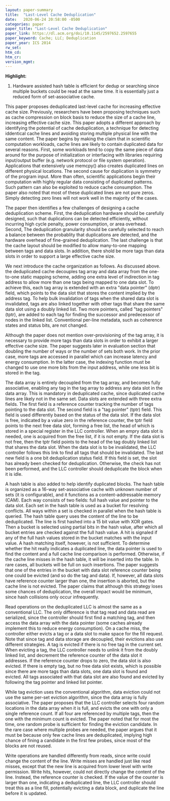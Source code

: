 ```yaml
---
layout: paper-summary
title:  "Last-Level Cache Deduplication"
date:   2020-06-24 20:58:00 -0500
categories: paper
paper_title: "Last-Level Cache Deduplication"
paper_link: https://dl.acm.org/doi/10.1145/2597652.2597655
paper_keyword: Cache; LLC; Deduplication
paper_year: ICS 2014
rw_set:
htm_cd:
htm_cr:
version_mgmt:
---
```


**Highlight:**

1. Hardware assisted hash table is efficient for dedup or searching since multiple buckets could be read at the same time.
   It is essentially just a reduced form of set-associative cache.

This paper proposes deduplicated last-level cache for increasing effective cache size. Previously, researchers have been 
proposing techniques such as cache compression on block basis to reduce the size of a cache line, increasing effective
cache size. This paper adopts a different approach by identifying the potential of cache deduplication, a technique for
detecting iddentical cache lines and avoiding storing multiple physical line with the same content.
The paper begins by making the claim that in scientific computation workloads, cache lines are likely to contain duplicated
data for several reasons. First, some workloads tend to copy the same piece of data around for the purpose of initialization
or interfacing with libraries requiring input/output buffer (e.g. network protocol or file system operation).
Applications that extensively use memcpy() also creates duplicated lines on different physical locations.
The second cause for duplication is symmetry of the program input. More than often, scientific applications begin their
computation with highly regular data consisting of duplicated patterns. Such pattern can also be exploited to reduce 
cache consumption.
The paper also noted that most of these duplicated lines are not pure zeros. Simply detecting zero lines will not work
well in the majority of the cases.

The paper then identifies a few challenges of designing a cache deduplication scheme. First, the deduplication hardware 
should be carefully designed, such that duplications can be detected efficiently, without incurring high cycle penalty, 
power consumption, or area overhead. Second, The deduplication granularity should be carefully selected to reach a balance
between the probablity that duplications are detected, and the hardware overhead of fine-grained deduplication.
The last challenge is that the cache layout should be modified to allow many-to-one mapping between tags and data slots.
In addition, there shold be more tags than data slots in order to support a large effective cache size.

We next introduce the cache organization as follows. As discussed above. the deduplicated cache decouples tag array
and data array from the one-to-one static mapping scheme, adding one extra level of indirection in tag address to
allow more than one tags being mapped to one data slot. To achieve this, each tag array is extended with an extra 
"data pointer" (dptr) field, which points to the data slot that stores the content implied by the address tag.
To help bulk invalidation of tags when the shared data slot is invalidated, tags are also linked together with other 
tags that share the same data slot using a doubly linked list. Two more pointers, called "tag pointers" (tptr), are 
added to each tag for finding the successor and predecessor of nodes in the linked list. 
Conventional per-line metadata, such as coherence states and status bits, are not changed.

Although the paper does not mention over-provisioning of the tag array, it is necessary to provide more tags than
data slots in order to exhibit a larger effective cache size. The paper suggests later in evaluation section that 
doubling the number of ways or the number of sets both work. In the prior case, more tags are accessed in parallel
which can increase latency and energy consumption. In the latter case, the indexing function must be changed to
use one more bits from the input address, while one less bit is stored in the tag.

The data array is entirely decoupled from the tag array, and becomes fully associative, enabling any tag in the tag array 
to address any data slot in the data array. This is mandatory in deduplicated cache, since duplicated cache lines are likely
not in the same set. Data slots are extended with three extra fields. The first field is a reference counter tracking the
number of tags pointing to the data slot. 
The second field is a "tag pointer" (tptr) field. This field is used differently based on the status of the data slot. 
If the data slot is free, indicated by a value zero in the reference counter, the tptr field points to the next free data
slot, forming a free list, the head of which is stored in a special register in the LLC controller. When an empry data 
slot is needed, one is acquired from the free list, if it is not empty. 
If the data slot is not free, then the tptr field points to the head of the tag doubly linked list that shares the data
slot. When the data slot is to be invalidated, the LLC controller follows this link to find all tags that should be invalidated.
The last new field is a one bit deduplication status field. If this field is set, the slot has already been checked for
deduplication. Otherwise, the check has not been performed, and the LLC controller should deduplicate the block when it
is idle.

A hash table is also added to help identify duplicated blocks. The hash table is organized as a 16-way set-associative
cache with unknown number of sets (it is configurable), and it functions as a content-addressable memory (CAM). 
Each way consists of two fields: full hash value and pointer to the data slot. Each set in the hash table is used as a 
bucket for resolving conflicts. All ways within a set is checked in parallel when the hash table is queried. 
The hash table query uses the content of the line to be deduplicated. The line is first hashed into a 15 bit value with
XOR gates. Then a bucket is selected using partial bits in the hash value, after which all bucket entries are checked
against the full hash value. A hit is signaled if any of the full hash values stored in the bucket matches with the input 
value. A hash matching itself, however, is not sufficient. To determine whether the hit really indicates a duplicated 
line, the data pointer is used to find the content and a full cache line comparison is performed.
Otherwise, if the cache line misses in the hash table, it will be inserted into the table. 
In rare cases, all buckets will be full on such insertions. The paper suggests that one of the entries in the bucket
with data slot reference counter being one could be evicted (and so do the tag and data). If, however, all data slots 
have reference counter larger than one, the insertion is aborted, but the cache line is not evicted. The paper claims
that although this strategy loses some chances of deduplication, the overall impact would be minimum, since hash
collisions only occur infrequently.

Read operations on the deduplicated LLC is almost the same as a conventional LLC. The only difference is that tag read
and data read are serialized, since the controller should first find a matching tag, and then access the data array
with the data pointer (some caches already implement this to reduce energy consumption). On a cache miss, the controller
either evicts a tag or a data slot to make space for the fill request. Note that since tag and data storage are decoupled,
their evictions also use different strategies. A tag is evicted if there is no free tag in the current set. When evicting
a tag, the LLC controller needs to unlink it from the doubly linked list, and decrement the reference counter of the 
data slot it addresses. If the reference counter drops to zero, the data slot is also evicted. If there is empty tag, but
no free data slot exists, which is possible since there are more tags than data slots, one data slot is found and evicted.
All tags associated with that data slot are also found and evicted by following the tag pointer and linked list pointer.

While tag eviction uses the conventional algorithm, data eviction could not use the same per-set eviction algorithm,
since the data array is fully associative. The paper proposes that the LLC controller selects four random locations
in the data array when it is full, and evicts the one with only a single reference count. If all four are referenced by
multiple tags, then the one with the minimum count is evicted. The paper noted that for most the time, one random probe 
is sufficient for finding the eviction candidate. In the rare case where multiple probes are needed, the paper argues
that it must be because only few cache lines are deduplicated, implying high chance of fining a candidate in the first
few probes, since most of the blocks are not reused.

Write operations are handled differently from reads, since write could change the content of the line. Write misses are
handled just like read misses, except that the new line is acquired from lower level with write permission. Write hits,
however, could not directly change the content of the line. Instead, the reference counter is checked. If the value
of the counter is larger than one, indicating a deduplicated line, the LLC controller should treat this as a line fill,
potentially evicting a data block, and duplicate the line before it is updated.


